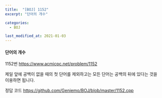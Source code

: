 ```yaml
---
title:  "[BOJ] 1152"
excerpt: "단어의 개수"

categories:
  - BOJ

last_modified_at: 2021-01-03
---
```


#### 단어의 개수

1152번 <https://www.acmicpc.net/problem/1152>

제일 앞에 공백이 없을 때의 첫 단어를 제외하고는 모든 단어는 공백의 뒤에 있다는 것을 이용하면 됩니다.

정답 코드 <https://github.com/Geniemo/BOJ/blob/master/1152.cpp>